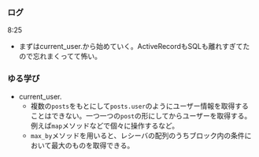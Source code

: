 ### ログ
8:25  
- まずはcurrent_user.から始めていく。ActiveRecordもSQLも離れすぎてたので忘れまくってて怖い。  

### ゆる学び
- current_user.  
  - 複数の`posts`をもとにして`posts.user`のようにユーザー情報を取得することはできない。一つ一つの`post`の形にしてからユーザーを取得する。例えば`map`メソッドなどで個々に操作するなど。  
  - `max_by`メソッドを用いると、レシーバの配列のうちブロック内の条件において最大のものを取得できる。  

